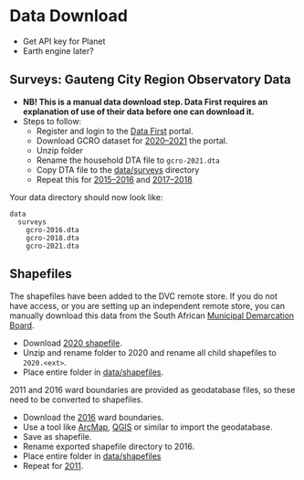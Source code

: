 # Data Download
- Get API key for Planet
- Earth engine later?

## Surveys: Gauteng City Region Observatory Data
- **NB! This is a manual data download step. Data First requires an explanation of use of their data before one can download it.**
- Steps to follow:
  - Register and login to the [Data First](https://www.datafirst.uct.ac.za/dataportal/index.php/auth/register) portal.
  - Download GCRO dataset for [2020–2021](https://www.datafirst.uct.ac.za/dataportal/index.php/catalog/874) the portal.
  - Unzip folder
  - Rename the household DTA file to `gcro-2021.dta`
  - Copy DTA file to the [data/surveys](/data/surveys) directory
  - Repeat this for [2015–2016](https://www.datafirst.uct.ac.za/dataportal/index.php/catalog/595) and [2017–2018](https://www.datafirst.uct.ac.za/dataportal/index.php/catalog/766)

Your data directory should now look like:
```
data
  surveys
    gcro-2016.dta
    gcro-2018.dta
    gcro-2021.dta
```

## Shapefiles
The shapefiles have been added to the DVC remote store. If you do not have access, or you are setting up an independent remote store, you can manually download this data from the South African [Municipal Demarcation Board](https://www.demarcation.org.za/).
* Download [2020 shapefile](https://www.arcgis.com/sharing/rest/content/items/e0223a825ea2481fa72220ad3204276b/data).
* Unzip and rename folder to 2020 and rename all child shapefiles to `2020.<ext>`.
* Place entire folder in [data/shapefiles](/data/shapefiles).

2011 and 2016 ward boundaries are provided as geodatabase files, so these need to be converted to shapefiles.
* Download the [2016](https://www.arcgis.com/sharing/rest/content/items/cfddb54aab5f4d62b2144d80d49b3fdb/data) ward boundaries.
* Use a tool like [ArcMap](https://desktop.arcgis.com/en/arcmap/latest/extensions/production-mapping/converting-a-geodatabase-to-shapefiles.htm), [QGIS](https://gis.stackexchange.com/questions/108006/converting-data-from-gdb-into-shapefile-without-arcmap) or similar to import the geodatabase.
* Save as shapefile.
* Rename exported shapefile directory to 2016.
* Place entire folder in [data/shapefiles](/data/shapefiles)
* Repeat for [2011](https://www.arcgis.com/sharing/rest/content/items/12d2deb98816451ab7c4dc09cdfeee6b/data).